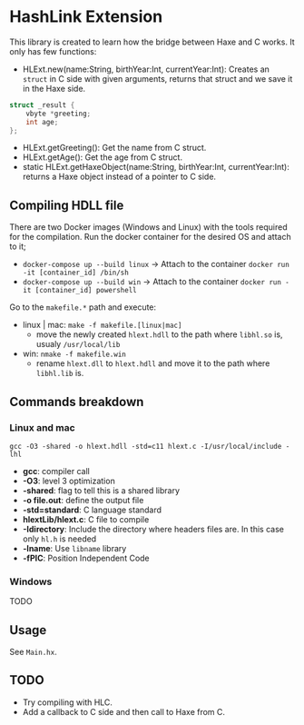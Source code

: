 # HashLink Extension

This library is created to learn how the bridge between Haxe and C works. It only has few functions:

* HLExt.new(name:String, birthYear:Int, currentYear:Int): Creates an `struct` in C side with given arguments, returns that struct and we save it in the Haxe side.

```c
struct _result {
    vbyte *greeting;
    int age;
};
```

* HLExt.getGreeting(): Get the name from C struct.
* HLExt.getAge(): Get the age from C struct.
* static HLExt.getHaxeObject(name:String, birthYear:Int, currentYear:Int): returns a Haxe object instead of a pointer to C side.

## Compiling HDLL file

There are two Docker images (Windows and Linux) with the tools required for the compilation. Run the docker container for the desired OS and attach to it;

* ```docker-compose up --build linux``` -> Attach to the container ```docker run -it [container_id] /bin/sh```
* ```docker-compose up --build win``` -> Attach to the container ```docker run -it [container_id] powershell```

Go to the ```makefile.*``` path and execute:

* linux | mac: ```make -f makefile.[linux|mac]```
  * move the newly created  ```hlext.hdll``` to the path where ```libhl.so``` is, usualy ```/usr/local/lib```
* win: ```nmake -f makefile.win```
  * rename ```hlext.dll``` to ```hlext.hdll``` and move it to the path where ```libhl.lib``` is.

## Commands breakdown

### Linux and mac

```shell
gcc -O3 -shared -o hlext.hdll -std=c11 hlext.c -I/usr/local/include -lhl
```

* **gcc**: compiler call
* **-O3**: level 3 optimization
* **-shared**: flag to tell this is a shared library
* **-o file.out**: define the output file
* **-std=standard**: C language standard
* **hlextLib/hlext.c**: C file to compile
* **-Idirectory**: Include the directory where headers files are. In this case only `hl.h` is needed
* **-lname**: Use `libname` library
* **-fPIC**: Position Independent Code

### Windows

TODO

## Usage

See `Main.hx`.

## TODO

* Try compiling with HLC.
* Add a callback to C side and then call to Haxe from C.
